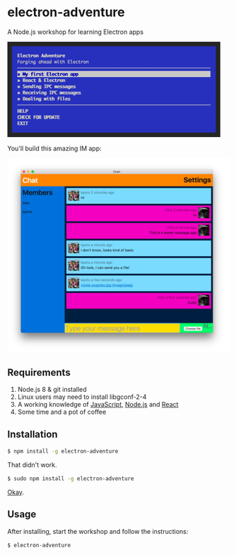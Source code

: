 # electron-adventure

A Node.js workshop for learning Electron apps

![electron-adventure](https://raw.githubusercontent.com/achingbrain/electron-adventure/master/assets/screen-shot-1.png)

You'll build this amazing IM app:

![demo-app](https://raw.githubusercontent.com/achingbrain/electron-adventure/master/assets/screen-shot-2.png)

## Requirements

1. Node.js 8 & git installed
1. Linux users may need to install libgconf-2-4
1. A working knowledge of [JavaScript](https://www.npmjs.com/package/javascripting), [Node.js](https://www.npmjs.com/package/learnyounode) and [React](https://www.npmjs.com/package/learnyoureact)
1. Some time and a pot of coffee

## Installation

```sh
$ npm install -g electron-adventure
```

That didn't work.

```sh
$ sudo npm install -g electron-adventure
```

[Okay](https://xkcd.com/149/).

## Usage

After installing, start the workshop and follow the instructions:

```sh
$ electron-adventure
```
